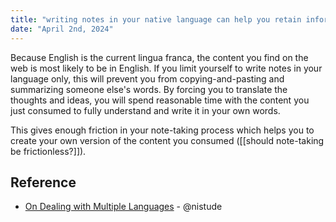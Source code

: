 ```yaml
---
title: "writing notes in your native language can help you retain information better"
date: "April 2nd, 2024"
---
```


Because English is the current lingua franca, the content you find on the web is most likely to be in English. If you limit yourself to write notes in your language only, this will prevent you from copying-and-pasting and summarizing someone else's words. By forcing you to translate the thoughts and ideas, you will spend reasonable time with the content you just consumed to fully understand and write it in your own words. 

This gives enough friction in your note-taking process which helps you to create your own version of the content you consumed ([[should note-taking be frictionless?]]).

## Reference
- [On Dealing with Multiple Languages](https://forum.zettelkasten.de/discussion/1714/on-dealing-with-multiple-languages) - @nistude
